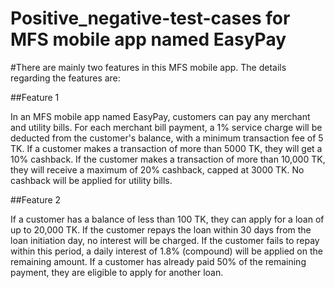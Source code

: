 
# Positive_negative-test-cases for MFS mobile app named EasyPay

#There are mainly two features in this MFS mobile app. The details regarding the features are:

##Feature 1

In an MFS mobile app named EasyPay, customers can pay any merchant and utility bills.
For each merchant bill payment, a 1% service charge will be deducted from the customer's balance, with a minimum transaction fee of 5 TK.
If a customer makes a transaction of more than 5000 TK, they will get a 10% cashback.
If the customer makes a transaction of more than 10,000 TK, they will receive a maximum of 20% cashback, capped at 3000 TK.
No cashback will be applied for utility bills.

##Feature 2

If a customer has a balance of less than 100 TK, they can apply for a loan of up to 20,000 TK.
If the customer repays the loan within 30 days from the loan initiation day, no interest will be charged.
If the customer fails to repay within this period, a daily interest of 1.8% (compound) will be applied on the remaining amount.
If a customer has already paid 50% of the remaining payment, they are eligible to apply for another loan.
